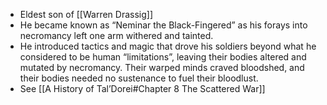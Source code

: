 - Eldest son of [[Warren Drassig]]
- He became known as “Neminar the Black-Fingered” as his forays into necromancy left one arm withered and tainted.
- He introduced tactics and magic that drove his soldiers beyond what he considered to be human “limitations”, leaving their bodies altered and mutated by necromancy. Their warped minds craved bloodshed, and their bodies needed no sustenance to fuel their bloodlust.
- See [[A History of Tal’Dorei#Chapter 8 The Scattered War]]